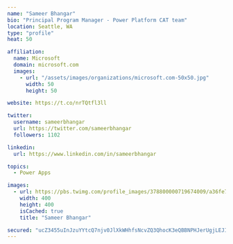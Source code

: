 ```yaml
---
name: "Sameer Bhangar"
bio: "Principal Program Manager - Power Platform CAT team"
location: Seattle, WA
type: "profile"
heat: 50

affiliation:
  name: Microsoft
  domain: microsoft.com
  images:
    - url: "/assets/images/organizations/microsoft.com-50x50.jpg"
      width: 50
      height: 50

website: https://t.co/nrTQtfl3ll

twitter:
  username: sameerbhangar
  url: https://twitter.com/sameerbhangar
  followers: 1102

linkedin:
  url: https://www.linkedin.com/in/sameerbhangar

topics:
  - Power Apps

images:
  - url: https://pbs.twimg.com/profile_images/378800000719674009/a36fe7ddfab1778b76e5793772e43798_400x400.jpeg
    width: 400
    height: 400
    isCached: true
    title: "Sameer Bhangar"

secured: "ucZ3455uInJzuYYtcQ7njv0JlXkWHhfsNcvZQ3QhocK3eQBBNPHJerUgjLEJIvhHG4/AP/b+bCv7xpbBQncbxtxEd9vC330dUpb9YK365/lNyVO0BlsMx9KJ27B4awz1g0RXj4q03obP8PkweymbYtA29z03Wv4RzWo2qW8OzMDC2kU2ysbWWwS7UjRXWohS2gVpHb95X9oFohSs5GlhY3VSebtSpkfmTisbx/2U1vpbpZKkjEn17sWxYavZWCHtXH0HB3mvKftNVT7NSklAeYqbN9gxc1gdLJ3nlGNnqPtKQQK/V7/Yf3pVJP9W68+Kzbq0KjgoazTZY8TEaZWvpmvl7jRox4GR8xCpH5984OLtORI5lBILBPmBBx9RCqMBSrMQGpIF+Vxk6R9z3ZHE0LT65/AjkWWx1ZY5xesHxm8=;D8SPKPGqNL0XAGPl8m5l0A=="
---
```


